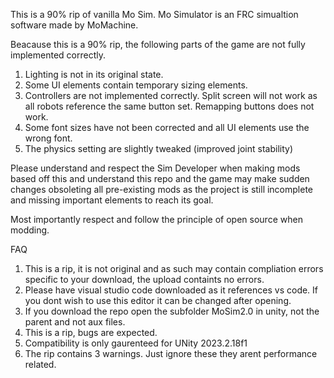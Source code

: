 This is a 90% rip of vanilla Mo Sim. Mo Simulator is an FRC simualtion software made by MoMachine. 

Beacause this is a 90% rip, the following parts of the game are not fully implemented correctly.

  1. Lighting is not in its original state.
  2. Some UI elements contain temporary sizing elements.
  3. Controllers are not implemented correctly. Split screen will not work as all robots reference the same button set. Remapping buttons does not work.
  4. Some font sizes have not been corrected and all UI elements use the wrong font.
  5. The physics setting are slightly tweaked (improved joint stability)

Please understand and respect the Sim Developer when making mods based off this and understand this repo and the game may make sudden changes obsoleting all pre-existing mods as the project is still incomplete and missing important elements to reach its goal.

Most importantly respect and follow the principle of open source when modding.


FAQ

1. This is a rip, it is not original and as such may contain compliation errors specific to your download, the upload containts no errors.
2. Please have visual studio code downloaded as it references vs code. If you dont wish to use this editor it can be changed after opening.
3. If you download the repo open the subfolder MoSim2.0 in unity, not the parent and not aux files.
4. This is a rip, bugs are expected.
5. Compatibility is only gaurenteed for UNity 2023.2.18f1
6. The rip contains 3 warnings. Just ignore these they arent performance related.
